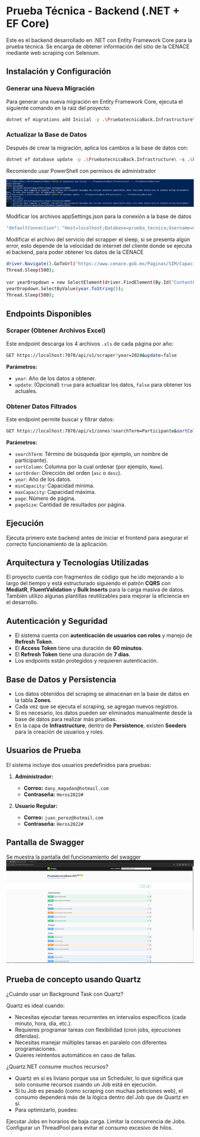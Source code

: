 
# Prueba Técnica - Backend (.NET + EF Core)

Este es el backend desarrollado en .NET con Entity Framework Core para la prueba técnica. Se encarga de obtener información del sitio de la CENACE mediante web scraping con Selenium.

## Instalación y Configuración

### Generar una Nueva Migración

Para generar una nueva migración en Entity Framework Core, ejecuta el siguiente comando en la raíz del proyecto:

```sh
dotnet ef migrations add Inicial -p .\PruebatecnicaBack.Infrastructure\ -s .\PruebatecnicaBack.Api\
```

### Actualizar la Base de Datos

Después de crear la migración, aplica los cambios a la base de datos con:

```sh
dotnet ef database update -p .\PruebatecnicaBack.Infrastructure\ -s .\PruebatecnicaBack.Api\
```

Recomiendo usar PowerShell con permisos de administrador

![Terminal](/terminal.png)

Modificar los archivos appSettings.json para la conexión a la base de datos

```sh
"defaultConnection": "Host=localhost;Database=prueba_tecnica;Username=magadan;Password=magadan"
```

Modificar el archivo del servicio del scrapper el sleep, si se presenta algún error, esto depende de la velocidad de internet del cliente donde se ejecuta el backend, para poder obtener los datos de la CENACE

```sh
driver.Navigate().GoToUrl("https://www.cenace.gob.mx/Paginas/SIM/CapacidadDemandadaRAP.aspx");
Thread.Sleep(500);

var yearDropdown = new SelectElement(driver.FindElement(By.Id("ContentPlaceHolder1_DrpAnio")));
yearDropdown.SelectByValue(year.ToString());
Thread.Sleep(500);
```

## Endpoints Disponibles

### Scraper (Obtener Archivos Excel)

Este endpoint descarga los 4 archivos `.xls` de cada página por año:

```sh
GET https://localhost:7070/api/v1/scraper?year=2024&update=false
```

**Parámetros:**
- `year`: Año de los datos a obtener.
- `update`: (Opcional) `true` para actualizar los datos, `false` para obtener los actuales.

### Obtener Datos Filtrados

Este endpoint permite buscar y filtrar datos:

```sh
GET https://localhost:7070/api/v1/zones?searchTerm=Participante&sortColumn=Name&sortOrder=asc&year=2024&minCapacity=0&maxCapacity=1000000&page=1&pageSize=10
```

**Parámetros:**
- `searchTerm`: Término de búsqueda (por ejemplo, un nombre de participante).
- `sortColumn`: Columna por la cual ordenar (por ejemplo, `Name`).
- `sortOrder`: Dirección del orden (`asc` o `desc`).
- `year`: Año de los datos.
- `minCapacity`: Capacidad mínima.
- `maxCapacity`: Capacidad máxima.
- `page`: Número de página.
- `pageSize`: Cantidad de resultados por página.

## Ejecución

Ejecuta primero este backend antes de iniciar el frontend para asegurar el correcto funcionamiento de la aplicación.


## Arquitectura y Tecnologías Utilizadas

El proyecto cuenta con fragmentos de código que he ido mejorando a lo largo del tiempo y está estructurado siguiendo el patrón **CQRS** con **MediatR**, **FluentValidation** y **Bulk Inserts** para la carga masiva de datos. También utilizo algunas plantillas reutilizables para mejorar la eficiencia en el desarrollo.

## Autenticación y Seguridad

- El sistema cuenta con **autenticación de usuarios con roles** y manejo de **Refresh Token**.
- El **Access Token** tiene una duración de **60 minutos**.
- El **Refresh Token** tiene una duración de **7 días**.
- Los endpoints están protegidos y requieren autenticación.

## Base de Datos y Persistencia

- Los datos obtenidos del scraping se almacenan en la base de datos en la tabla **Zones**.
- Cada vez que se ejecuta el scraping, se agregan nuevos registros.
- Si es necesario, los datos pueden ser eliminados manualmente desde la base de datos para realizar más pruebas.
- En la capa de **Infrastructure**, dentro de **Persistence**, existen **Seeders** para la creación de usuarios y roles.

## Usuarios de Prueba

El sistema incluye dos usuarios predefinidos para pruebas:

1. **Administrador:**
   - **Correo:** `dany_magadan@hotmail.com`
   - **Contraseña:** `Heros2022#`

2. **Usuario Regular:**
   - **Correo:** `juan_perez@hotmail.com`
   - **Contraseña:** `Heros2022#`

## Pantalla de Swagger
Se muestra la pantalla del funcionamiento del swagger
![Pantalla de swagger](/swagger.png)

## Prueba de concepto usando Quartz
¿Cuándo usar un Background Task con Quartz?

Quartz es ideal cuando: 

   - Necesitas ejecutar tareas recurrentes en intervalos específicos (cada minuto, hora, día, etc.).
   - Requieres programar tareas con flexibilidad (cron jobs, ejecuciones diferidas).
   - Necesitas manejar múltiples tareas en paralelo con diferentes programaciones.
   - Quieres reintentos automáticos en caso de fallas.

¿Quartz.NET consume muchos recursos?
- Quartz en sí es liviano porque usa un Scheduler, lo que significa que solo consume recursos cuando un Job está en ejecución.
- Si tu Job es pesado (como scraping con muchas peticiones web), el consumo dependerá más de la lógica dentro del Job que de Quartz en sí.
- Para optimizarlo, puedes:

Ejecutar Jobs en horarios de baja carga.
Limitar la concurrencia de Jobs.
Configurar un ThreadPool para evitar el consumo excesivo de hilos.